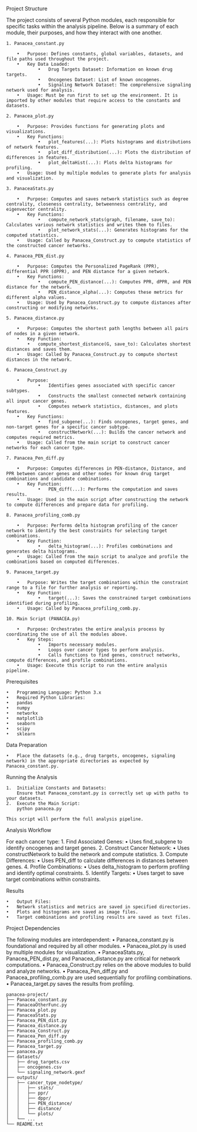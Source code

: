 
Project Structure

The project consists of several Python modules, each responsible for specific tasks within the analysis pipeline.
Below is a summary of each module, their purposes, and how they interact with one another.

	1. Panacea_constant.py
	
		•	Purpose: Defines constants, global variables, datasets, and file paths used throughout the project.
		•	Key Data Loaded:
		        •	Drug Targets Dataset: Information on known drug targets.
		        •	Oncogenes Dataset: List of known oncogenes.
		        •	Signaling Network Dataset: The comprehensive signaling network used for analysis.
		•	Usage: Must be run first to set up the environment. It is imported by other modules that require access to the constants and datasets.
	
	2. Panacea_plot.py
	
		•	Purpose: Provides functions for generating plots and visualizations.
		•	Key Functions:
		        •	plot_features(...): Plots histograms and distributions of network features.
		        •	plot_diff_distribution(...): Plots the distribution of differences in features.
		        •	plot_deltaHist(...): Plots delta histograms for profiling.
		•	Usage: Used by multiple modules to generate plots for analysis and visualization.
	
	3. PanaceaStats.py
	
		•	Purpose: Computes and saves network statistics such as degree centrality, closeness centrality, betweenness centrality, and eigenvector centrality.
		•	Key Functions:
		        •	compute_network_stats(graph, filename, save_to): Calculates various network statistics and writes them to files.
		        •	plot_network_stats(...): Generates histograms for the computed statistics.
		•	Usage: Called by Panacea_Construct.py to compute statistics of the constructed cancer networks.
	
	4. Panacea_PEN_dist.py
	
		•	Purpose: Computes the Personalized PageRank (PPR), differential PPR (dPPR), and PEN distance for a given network.
		•	Key Functions:
		        •	compute_PEN_distance(...): Computes PPR, dPPR, and PEN distance for the network.
		        •	PEN_distance_alpha(...): Computes these metrics for different alpha values.
		•	Usage: Used by Panacea_Construct.py to compute distances after constructing or modifying networks.
	
	5. Panacea_distance.py
	
		•	Purpose: Computes the shortest path lengths between all pairs of nodes in a given network.
		•	Key Function:
			•	compute_shortest_distance(G, save_to): Calculates shortest distances and saves them.
		•	Usage: Called by Panacea_Construct.py to compute shortest distances in the network.
	
	6. Panacea_Construct.py
	
		•	Purpose:
		        •	Identifies genes associated with specific cancer subtypes.
		        •	Constructs the smallest connected network containing all input cancer genes.
		        •	Computes network statistics, distances, and plots features.
		•	Key Functions:
		        •	find_subgene(...): Finds oncogenes, target genes, and non-target genes for a specific cancer subtype.
		        •	constructNetwork(...): Builds the cancer network and computes required metrics.
		•	Usage: Called from the main script to construct cancer networks for each cancer type.
	
	7. Panacea_Pen_diff.py
	
		•	Purpose: Computes differences in PEN-distance, Distance, and PPR between cancer genes and other nodes for known drug target combinations and candidate combinations.
		•	Key Function:
		        •	PEN_diff(...): Performs the computation and saves results.
		•	Usage: Used in the main script after constructing the network to compute differences and prepare data for profiling.
	
	8. Panacea_profiling_comb.py
	
		•	Purpose: Performs delta histogram profiling of the cancer network to identify the best constraints for selecting target combinations.
		•	Key Function:
		        •	delta_histogram(...): Profiles combinations and generates delta histograms.
		•	Usage: Called from the main script to analyze and profile the combinations based on computed differences.
	
	9. Panacea_target.py
	
		•	Purpose: Writes the target combinations within the constraint range to a file for further analysis or reporting.
		•	Key Function:
		        •	target(...): Saves the constrained target combinations identified during profiling.
		•	Usage: Called by Panacea_profiling_comb.py.
	
	10. Main Script (PANACEA.py)
	
		•	Purpose: Orchestrates the entire analysis process by coordinating the use of all the modules above.
		•	Key Steps:
		        •	Imports necessary modules.
		        •	Loops over cancer types to perform analysis.
		        •	Calls functions to find genes, construct networks, compute differences, and profile combinations.
		•	Usage: Execute this script to run the entire analysis pipeline.

Prerequisites

	•	Programming Language: Python 3.x
	•	Required Python Libraries:
	•	pandas
	•	numpy
	•	networkx
	•	matplotlib
	•	seaborn
	•	scipy
	•	sklearn

Data Preparation

	•	Place the datasets (e.g., drug targets, oncogenes, signaling network) in the appropriate directories as expected by Panacea_constant.py.

Running the Analysis

	1.	Initialize Constants and Datasets:
        Ensure that Panacea_constant.py is correctly set up with paths to your datasets.
	2.	Execute the Main Script:
	    python panacea.py

	This script will perform the full analysis pipeline.

Analysis Workflow

For each cancer type:
	1.	Find Associated Genes:
	    •	Uses find_subgene to identify oncogenes and target genes.
	2.	Construct Cancer Network:
	    •	Uses constructNetwork to build the network and compute statistics.
	3.	Compute Differences:
	    •	Uses PEN_diff to calculate differences in distances between genes.
	4.	Profile Combinations:
	    •	Uses delta_histogram to perform profiling and identify optimal constraints.
	5.	Identify Targets:
	    •	Uses target to save target combinations within constraints.

Results

	•	Output Files:
	•	Network statistics and metrics are saved in specified directories.
	•	Plots and histograms are saved as image files.
	•	Target combinations and profiling results are saved as text files.

Project Dependencies

The following modules are interdependent:
	•	Panacea_constant.py is foundational and required by all other modules.
	•	Panacea_plot.py is used by multiple modules for visualization.
	•	PanaceaStats.py, Panacea_PEN_dist.py, and Panacea_distance.py are critical for network computations.
	•	Panacea_Construct.py relies on the above modules to build and analyze networks.
	•	Panacea_Pen_diff.py and Panacea_profiling_comb.py are used sequentially for profiling combinations.
	•	Panacea_target.py saves the results from profiling.
```
panacea-project/
├── Panacea_constant.py
├── PanaceaOtherFunc.py
├── Panacea_plot.py
├── PanaceaStats.py
├── Panacea_PEN_dist.py
├── Panacea_distance.py
├── Panacea_Construct.py
├── Panacea_Pen_diff.py
├── Panacea_profiling_comb.py
├── Panacea_target.py
├── panacea.py
├── datasets/
│	├── drug_targets.csv
│	├── oncogenes.csv
│	└── signaling_network.gexf
├── outputs/
│	├── cancer_type_nodetype/
│	│	├── stats/
│	│	├── ppr/
│	│	├── dppr/
│	│	├── PEN_distance/
│	│	├── distance/
│	│	└── plots/
│	└── ...
└── README.txt
```
